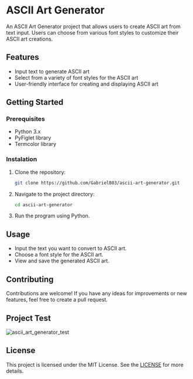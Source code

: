 # ASCII Art Generator

An ASCII Art Generator project that allows users to create ASCII art from text input. Users can choose from various font styles to customize their ASCII art creations.

## Features

- Input text to generate ASCII art
- Select from a variety of font styles for the ASCII art
- User-friendly interface for creating and displaying ASCII art

## Getting Started

### Prerequisites

- Python 3.x
- PyFiglet library
- Termcolor library

### Instalation

1. Clone the repository:
   ```bash
   git clone https://github.com/GabrielB03/ascii-art-generator.git
   ```
2. Navigate to the project directory:
   ```bash
   cd ascii-art-generator
   ```
3. Run the program using Python.

## Usage

- Input the text you want to convert to ASCII art.
- Choose a font style for the ASCII art.
- View and save the generated ASCII art.

## Contributing

Contributions are welcome! If you have any ideas for improvements or new features, feel free to create a pull request.

## Project Test

![ascii_art_generator_test](https://github.com/user-attachments/assets/625ecbe7-300a-4d75-9de0-c7d062f6275d)

## License

This project is licensed under the MIT License. See the [LICENSE](LICENSE) for more details.
